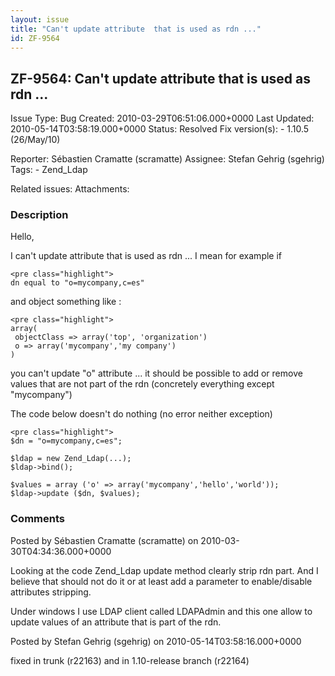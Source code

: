 ```yaml
---
layout: issue
title: "Can't update attribute  that is used as rdn ..."
id: ZF-9564
---
```


ZF-9564: Can't update attribute that is used as rdn ...
-------------------------------------------------------

 Issue Type: Bug Created: 2010-03-29T06:51:06.000+0000 Last Updated: 2010-05-14T03:58:19.000+0000 Status: Resolved Fix version(s): - 1.10.5 (26/May/10)
 
 Reporter:  Sébastien Cramatte (scramatte)  Assignee:  Stefan Gehrig (sgehrig)  Tags: - Zend\_Ldap
 
 Related issues: 
 Attachments: 
### Description

Hello,

I can't update attribute that is used as rdn ... I mean for example if

 
    <pre class="highlight">
    dn equal to "o=mycompany,c=es"


and object something like :

 
    <pre class="highlight">
    array(
     objectClass => array('top', 'organization') 
     o => array('mycompany','my company')
    )


you can't update "o" attribute ... it should be possible to add or remove values that are not part of the rdn (concretely everything except "mycompany")

The code below doesn't do nothing (no error neither exception)

 
    <pre class="highlight">
    $dn = "o=mycompany,c=es";
    
    $ldap = new Zend_Ldap(...);
    $ldap->bind();
    
    $values = array ('o' => array('mycompany','hello','world'));
    $ldap->update ($dn, $values);


 

 

### Comments

Posted by Sébastien Cramatte (scramatte) on 2010-03-30T04:34:36.000+0000

Looking at the code Zend\_Ldap update method clearly strip rdn part. And I believe that should not do it or at least add a parameter to enable/disable attributes stripping.

Under windows I use LDAP client called LDAPAdmin and this one allow to update values of an attribute that is part of the rdn.

 

 

Posted by Stefan Gehrig (sgehrig) on 2010-05-14T03:58:16.000+0000

fixed in trunk (r22163) and in 1.10-release branch (r22164)

 

 